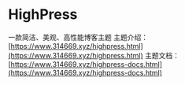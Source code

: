 # HighPress
一款简洁、美观、高性能博客主题 
主题介绍：[https://www.314669.xyz/highpress.html](https://www.314669.xyz/highpress.html) 
主题文档：[https://www.314669.xyz/highpress-docs.html](https://www.314669.xyz/highpress-docs.html)
